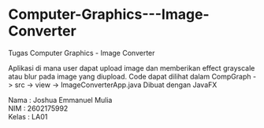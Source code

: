 # Computer-Graphics---Image-Converter
Tugas Computer Graphics - Image Converter

Aplikasi di mana user dapat upload image dan memberikan effect grayscale atau blur pada image yang diupload.
Code dapat dilihat dalam CompGraph -> src -> view -> ImageConverterApp.java
Dibuat dengan JavaFX

Nama : Joshua Emmanuel Mulia  
NIM : 2602175992  
Kelas : LA01  
